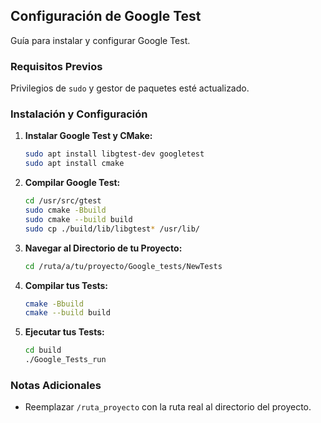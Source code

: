 ## Configuración de Google Test

Guía para instalar y configurar Google Test.

### Requisitos Previos

Privilegios de `sudo` y gestor de paquetes esté actualizado.

### Instalación y Configuración

1. **Instalar Google Test y CMake:**

   ```sh
   sudo apt install libgtest-dev googletest
   sudo apt install cmake
   ```

2. **Compilar Google Test:**

   ```sh
   cd /usr/src/gtest
   sudo cmake -Bbuild
   sudo cmake --build build
   sudo cp ./build/lib/libgtest* /usr/lib/
   ```

3. **Navegar al Directorio de tu Proyecto:**

   ```sh
   cd /ruta/a/tu/proyecto/Google_tests/NewTests
   ```

4. **Compilar tus Tests:**

   ```sh
   cmake -Bbuild
   cmake --build build
   ```

5. **Ejecutar tus Tests:**
   ```sh
   cd build
   ./Google_Tests_run
   ```

### Notas Adicionales

- Reemplazar `/ruta_proyecto` con la ruta real al directorio del proyecto.
